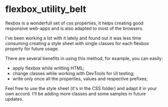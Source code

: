 # flexbox_utility_belt

flexbox is a wonderfull set of css properties, it helps creating good responsive web-apps and is also adapted to most of the browsers.

I've been working a lot with it lately and found out it was less time consuming creating a style sheet with single classes for each flexbox property for future usage.

There are several benefits in using this method, for example, you can easily:
 - apply flexbox while writting HTML;
 - change classes while working with DevTools for UI testing;
 - write only once all the properties, values and respective prefixes;

Feel free to use the style sheet (it's in the CSS folder) and adapt it in your own accord.
I'll be adding more classes and some samples in future updates.
